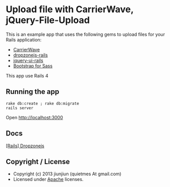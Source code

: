 # Upload file with CarrierWave, jQuery-File-Upload
This is an example app that uses the following gems to upload files for your Rails application:

- [CarrierWave](https://github.com/carrierwaveuploader/carrierwave)
- [dropzonejs-rails](https://github.com/ncuesta/dropzonejs-rails)
- [jquery-ui-rails](https://github.com/joliss/jquery-ui-rails)
- [Bootstrap for Sass](https://github.com/twbs/bootstrap-sass)

This app use Rails 4

## Running the app
```
rake db:create ; rake db:migrate
rails server
```
Open [http://localhost:3000](http://localhost:3000)

## Docs
[[Rails] Dropzonejs](http://jiunjiun.logdown.com/posts/2016/05/05/rails-dropzonejs)

## Copyright / License
* Copyright (c) 2013 jiunjiun (quietmes At gmail.com)
* Licensed under [Apache](http://www.apache.org/licenses/) licenses.
